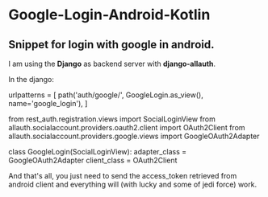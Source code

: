 # Google-Login-Android-Kotlin
## Snippet for login with google in android.

I am using the **Django** as backend server with **django-allauth**.

In the django:

urlpatterns = [
  path('auth/google/', GoogleLogin.as_view(), name='google_login'),
]

from rest_auth.registration.views import SocialLoginView
from allauth.socialaccount.providers.oauth2.client import OAuth2Client
from allauth.socialaccount.providers.google.views import GoogleOAuth2Adapter

class GoogleLogin(SocialLoginView):
    adapter_class = GoogleOAuth2Adapter
    client_class = OAuth2Client
   
And that's all, you just need to send the access_token retrieved from android client and everything will (with lucky and some of jedi force) work.
